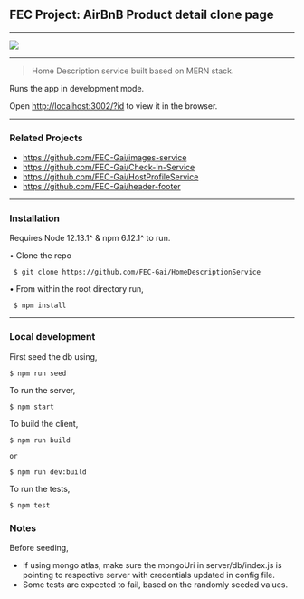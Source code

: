 ## FEC Project: AirBnB Product detail clone page
---
![](homeDescService-AWS.gif)

---
> Home Description service built based on MERN stack.

Runs the app in development mode.

Open [http://localhost:3002/?id](http://localhost:3002/?id) to view it in the browser.

---

### Related Projects

* https://github.com/FEC-Gai/images-service
* https://github.com/FEC-Gai/Check-In-Service
* https://github.com/FEC-Gai/HostProfileService
* https://github.com/FEC-Gai/header-footer

---

### Installation

Requires Node 12.13.1^ & npm 6.12.1^ to run.

• Clone the repo
```
 $ git clone https://github.com/FEC-Gai/HomeDescriptionService
```
• From within the root directory run,
```
 $ npm install
```
---

### Local development

First seed the db using,
```
$ npm run seed
```

To run  the server,
```
$ npm start
```

To build the client,
```
$ npm run build

or

$ npm run dev:build
```

To run the tests,
```
$ npm test
```

### Notes

Before seeding,
* If using mongo atlas, make sure the mongoUri in server/db/index.js is pointing to respective server with credentials updated in config file.
* Some tests are expected to fail, based on the randomly seeded values.


